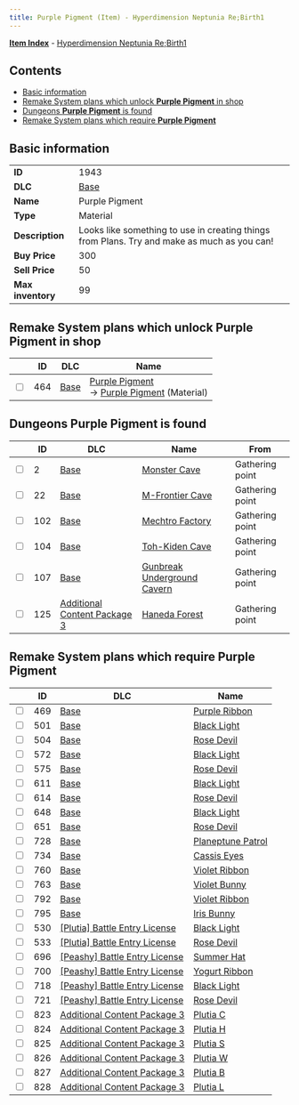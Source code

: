```yaml
---
title: Purple Pigment (Item) - Hyperdimension Neptunia Re;Birth1
---
```


[**Item Index**](/neptunia/rb1/item/index.html) - [Hyperdimension Neptunia Re;Birth1](/neptunia/rb1)

## Contents

- [Basic information](#basic-information)
- [Remake System plans which unlock **Purple Pigment** in shop](#remake-system-plans-which-unlock-purple-pigment-in-shop)
- [Dungeons **Purple Pigment** is found](#dungeons-purple-pigment-is-found)
- [Remake System plans which require **Purple Pigment**](#remake-system-plans-which-require-purple-pigment)

## Basic information

|   |   |
| -- | -- |
| **ID** | 1943 |
| **DLC** | [Base](/neptunia/rb1/dlc/1-base.html) |
| **Name** | Purple Pigment |
| **Type** | Material |
| **Description** | Looks like something to use in creating things from Plans. Try and make as much as you can! |
| **Buy Price** | 300 |
| **Sell Price** | 50 |
| **Max inventory** | 99 |


## Remake System plans which unlock **Purple Pigment** in shop

|    | ID | DLC | Name |
| -- | -- | --- | ---- |
| <input type="checkbox" id="rb1-remake-1-464" class="trackbox" /> | 464 | [Base](/neptunia/rb1/dlc/1-base.html) | [Purple Pigment](/neptunia/rb1/remake/1-464-purple-pigment.html)<br /> → [Purple Pigment](/neptunia/rb1/item/1-1943-purple-pigment.html) (Material) |


## Dungeons **Purple Pigment** is found

|    | ID | DLC | Name | From |
| -- | -- | --- | ---- | ---- |
| <input type="checkbox" id="rb1-dungeon-1-2" class="trackbox" /> | 2 | [Base](/neptunia/rb1/dlc/1-base.html) | [Monster Cave](/neptunia/rb1/dungeon/1-2-monster-cave.html) | Gathering point |
| <input type="checkbox" id="rb1-dungeon-1-22" class="trackbox" /> | 22 | [Base](/neptunia/rb1/dlc/1-base.html) | [M-Frontier Cave](/neptunia/rb1/dungeon/1-22-m-frontier-cave.html) | Gathering point |
| <input type="checkbox" id="rb1-dungeon-1-102" class="trackbox" /> | 102 | [Base](/neptunia/rb1/dlc/1-base.html) | [Mechtro Factory](/neptunia/rb1/dungeon/1-102-mechtro-factory.html) | Gathering point |
| <input type="checkbox" id="rb1-dungeon-1-104" class="trackbox" /> | 104 | [Base](/neptunia/rb1/dlc/1-base.html) | [Toh-Kiden Cave](/neptunia/rb1/dungeon/1-104-toh-kiden-cave.html) | Gathering point |
| <input type="checkbox" id="rb1-dungeon-1-107" class="trackbox" /> | 107 | [Base](/neptunia/rb1/dlc/1-base.html) | [Gunbreak Underground Cavern](/neptunia/rb1/dungeon/1-107-gunbreak-underground-cavern.html) | Gathering point |
| <input type="checkbox" id="rb1-dungeon-12-125" class="trackbox" /> | 125 | [Additional Content Package 3](/neptunia/rb1/dlc/12-pack3.html) | [Haneda Forest](/neptunia/rb1/dungeon/12-125-haneda-forest.html) | Gathering point |


## Remake System plans which require **Purple Pigment**

|    | ID | DLC | Name |
| -- | -- | --- | ---- |
| <input type="checkbox" id="rb1-quest-1-469" class="trackbox" /> | 469 | [Base](/neptunia/rb1/dlc/1-base.html) | [Purple Ribbon](/neptunia/rb1/quest/1-469-purple-ribbon.html) |
| <input type="checkbox" id="rb1-quest-1-501" class="trackbox" /> | 501 | [Base](/neptunia/rb1/dlc/1-base.html) | [Black Light](/neptunia/rb1/quest/1-501-black-light.html) |
| <input type="checkbox" id="rb1-quest-1-504" class="trackbox" /> | 504 | [Base](/neptunia/rb1/dlc/1-base.html) | [Rose Devil](/neptunia/rb1/quest/1-504-rose-devil.html) |
| <input type="checkbox" id="rb1-quest-1-572" class="trackbox" /> | 572 | [Base](/neptunia/rb1/dlc/1-base.html) | [Black Light](/neptunia/rb1/quest/1-572-black-light.html) |
| <input type="checkbox" id="rb1-quest-1-575" class="trackbox" /> | 575 | [Base](/neptunia/rb1/dlc/1-base.html) | [Rose Devil](/neptunia/rb1/quest/1-575-rose-devil.html) |
| <input type="checkbox" id="rb1-quest-1-611" class="trackbox" /> | 611 | [Base](/neptunia/rb1/dlc/1-base.html) | [Black Light](/neptunia/rb1/quest/1-611-black-light.html) |
| <input type="checkbox" id="rb1-quest-1-614" class="trackbox" /> | 614 | [Base](/neptunia/rb1/dlc/1-base.html) | [Rose Devil](/neptunia/rb1/quest/1-614-rose-devil.html) |
| <input type="checkbox" id="rb1-quest-1-648" class="trackbox" /> | 648 | [Base](/neptunia/rb1/dlc/1-base.html) | [Black Light](/neptunia/rb1/quest/1-648-black-light.html) |
| <input type="checkbox" id="rb1-quest-1-651" class="trackbox" /> | 651 | [Base](/neptunia/rb1/dlc/1-base.html) | [Rose Devil](/neptunia/rb1/quest/1-651-rose-devil.html) |
| <input type="checkbox" id="rb1-quest-1-728" class="trackbox" /> | 728 | [Base](/neptunia/rb1/dlc/1-base.html) | [Planeptune Patrol](/neptunia/rb1/quest/1-728-planeptune-patrol.html) |
| <input type="checkbox" id="rb1-quest-1-734" class="trackbox" /> | 734 | [Base](/neptunia/rb1/dlc/1-base.html) | [Cassis Eyes](/neptunia/rb1/quest/1-734-cassis-eyes.html) |
| <input type="checkbox" id="rb1-quest-1-760" class="trackbox" /> | 760 | [Base](/neptunia/rb1/dlc/1-base.html) | [Violet Ribbon](/neptunia/rb1/quest/1-760-violet-ribbon.html) |
| <input type="checkbox" id="rb1-quest-1-763" class="trackbox" /> | 763 | [Base](/neptunia/rb1/dlc/1-base.html) | [Violet Bunny](/neptunia/rb1/quest/1-763-violet-bunny.html) |
| <input type="checkbox" id="rb1-quest-1-792" class="trackbox" /> | 792 | [Base](/neptunia/rb1/dlc/1-base.html) | [Violet Ribbon](/neptunia/rb1/quest/1-792-violet-ribbon.html) |
| <input type="checkbox" id="rb1-quest-1-795" class="trackbox" /> | 795 | [Base](/neptunia/rb1/dlc/1-base.html) | [Iris Bunny](/neptunia/rb1/quest/1-795-iris-bunny.html) |
| <input type="checkbox" id="rb1-quest-7-530" class="trackbox" /> | 530 | [[Plutia] Battle Entry License](/neptunia/rb1/dlc/7-plutia.html) | [Black Light](/neptunia/rb1/quest/7-530-black-light.html) |
| <input type="checkbox" id="rb1-quest-7-533" class="trackbox" /> | 533 | [[Plutia] Battle Entry License](/neptunia/rb1/dlc/7-plutia.html) | [Rose Devil](/neptunia/rb1/quest/7-533-rose-devil.html) |
| <input type="checkbox" id="rb1-quest-8-696" class="trackbox" /> | 696 | [[Peashy] Battle Entry License](/neptunia/rb1/dlc/8-peashy.html) | [Summer Hat](/neptunia/rb1/quest/8-696-summer-hat.html) |
| <input type="checkbox" id="rb1-quest-8-700" class="trackbox" /> | 700 | [[Peashy] Battle Entry License](/neptunia/rb1/dlc/8-peashy.html) | [Yogurt Ribbon](/neptunia/rb1/quest/8-700-yogurt-ribbon.html) |
| <input type="checkbox" id="rb1-quest-8-718" class="trackbox" /> | 718 | [[Peashy] Battle Entry License](/neptunia/rb1/dlc/8-peashy.html) | [Black Light](/neptunia/rb1/quest/8-718-black-light.html) |
| <input type="checkbox" id="rb1-quest-8-721" class="trackbox" /> | 721 | [[Peashy] Battle Entry License](/neptunia/rb1/dlc/8-peashy.html) | [Rose Devil](/neptunia/rb1/quest/8-721-rose-devil.html) |
| <input type="checkbox" id="rb1-quest-12-823" class="trackbox" /> | 823 | [Additional Content Package 3](/neptunia/rb1/dlc/12-pack3.html) | [Plutia C](/neptunia/rb1/quest/12-823-plutia-c.html) |
| <input type="checkbox" id="rb1-quest-12-824" class="trackbox" /> | 824 | [Additional Content Package 3](/neptunia/rb1/dlc/12-pack3.html) | [Plutia H](/neptunia/rb1/quest/12-824-plutia-h.html) |
| <input type="checkbox" id="rb1-quest-12-825" class="trackbox" /> | 825 | [Additional Content Package 3](/neptunia/rb1/dlc/12-pack3.html) | [Plutia S](/neptunia/rb1/quest/12-825-plutia-s.html) |
| <input type="checkbox" id="rb1-quest-12-826" class="trackbox" /> | 826 | [Additional Content Package 3](/neptunia/rb1/dlc/12-pack3.html) | [Plutia W](/neptunia/rb1/quest/12-826-plutia-w.html) |
| <input type="checkbox" id="rb1-quest-12-827" class="trackbox" /> | 827 | [Additional Content Package 3](/neptunia/rb1/dlc/12-pack3.html) | [Plutia B](/neptunia/rb1/quest/12-827-plutia-b.html) |
| <input type="checkbox" id="rb1-quest-12-828" class="trackbox" /> | 828 | [Additional Content Package 3](/neptunia/rb1/dlc/12-pack3.html) | [Plutia L](/neptunia/rb1/quest/12-828-plutia-l.html) |
